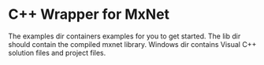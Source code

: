 # C++ Wrapper for MxNet

The examples dir containers examples for you to get started.
The lib dir should contain the compiled mxnet library.
Windows dir contains Visual C++ solution files and project files.
